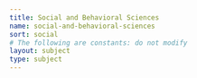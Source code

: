 ```yaml
---
title: Social and Behavioral Sciences
name: social-and-behavioral-sciences
sort: social
# The following are constants: do not modify
layout: subject
type: subject
---
```

